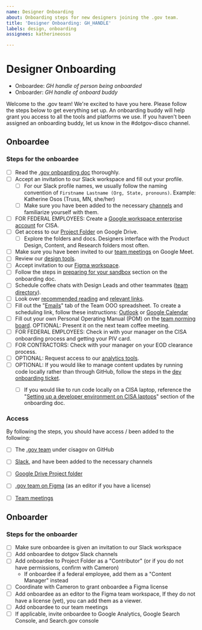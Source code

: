 ```yaml
---
name: Designer Onboarding
about: Onboarding steps for new designers joining the .gov team.
title: 'Designer Onboarding: GH_HANDLE'
labels: design, onboarding
assignees: katherineosos

---
```


# Designer Onboarding

- Onboardee: _GH handle of person being onboarded_
- Onboarder: _GH handle of onboard buddy_

Welcome to the .gov team! We're excited to have you here. Please follow the steps below to get everything set up. An onboarding buddy will help grant you access to all the tools and platforms we use. If you haven't been assigned an onboarding buddy, let us know in the #dotgov-disco channel. 


## Onboardee

### Steps for the onboardee
- [ ] Read the [.gov onboarding doc](https://docs.google.com/document/d/1ukbpW4LSqkb_CCt8LWfpehP03qqfyYfvK3Fl21NaEq8/edit?usp=sharing) thoroughly.
- [ ] Accept an invitation to our Slack workspace and fill out your profile.
  - [ ] For our Slack profile names, we usually follow the naming convention of `Firstname Lastname (Org, State, pronouns)`. 
      Example: Katherine Osos (Truss, MN, she/her)
  - [ ] Make sure you have been added to the necessary [channels](https://docs.google.com/document/d/1ukbpW4LSqkb_CCt8LWfpehP03qqfyYfvK3Fl21NaEq8/edit#heading=h.li3lqcygw8ax) and familiarize yourself with them.
- [ ] FOR FEDERAL EMPLOYEES: Create a [Google workspace enterprise account](https://docs.google.com/document/d/1ukbpW4LSqkb_CCt8LWfpehP03qqfyYfvK3Fl21NaEq8/edit?pli=1#heading=h.xowzg9w0qlis) for CISA.
- [ ] Get access to our [Project Folder](https://drive.google.com/drive/folders/1qkoFQBlzXA7axi9CZ_OBhlJqRcqlNfpW?usp=drive_link) on Google Drive.
  - [ ] Explore the folders and docs. Designers interface with the Product Design, Content, and Research folders most often.
- [ ] Make sure you have been invited to our [team meetings](https://docs.google.com/document/d/1ukbpW4LSqkb_CCt8LWfpehP03qqfyYfvK3Fl21NaEq8/edit#heading=h.emgtp2hgvabr) on Google Meet.
- [ ] Review our [design tools](https://docs.google.com/document/d/1ukbpW4LSqkb_CCt8LWfpehP03qqfyYfvK3Fl21NaEq8/edit?pli=1#heading=h.aprurp3z4gmv).
- [ ] Accept invitation to our [Figma workspace](https://www.figma.com/files/1287135731043703282/team/1299882813146449644).
- [ ] Follow the steps in [preparing for your sandbox](https://docs.google.com/document/d/1ukbpW4LSqkb_CCt8LWfpehP03qqfyYfvK3Fl21NaEq8/edit?pli=1#heading=h.au66hq5e0l8s) section on the onboarding doc.
- [ ] Schedule coffee chats with Design Leads and other teammates ([team directory](https://docs.google.com/document/d/1ukbpW4LSqkb_CCt8LWfpehP03qqfyYfvK3Fl21NaEq8/edit?pli=1#heading=h.1vq6r8e52e9f)).
- [ ] Look over [recommended reading](https://docs.google.com/document/d/1ukbpW4LSqkb_CCt8LWfpehP03qqfyYfvK3Fl21NaEq8/edit?pli=1#heading=h.7ox9ee7v5q5n) and [relevant links](https://docs.google.com/document/d/1ukbpW4LSqkb_CCt8LWfpehP03qqfyYfvK3Fl21NaEq8/edit?pli=1#heading=h.d9pac1gc751t).
- [ ] Fill out the "[Emails](https://docs.google.com/spreadsheets/d/1a6wj8I7FzWGP1AyIhAwP7yL84mXzORao8D_Q3c1xs-g/edit?gid=1637270167#gid=1637270167)" tab of the Team OOO spreadsheet. To create a scheduling link, follow these instructions: [Outlook](https://learn.microsoft.com/en-us/microsoft-365/bookings/create-new-meeting-type?view=o365-worldwide) or [Google Calendar](https://support.google.com/calendar/answer/10729749?hl=en)
- [ ] Fill out your own Personal Operating Manual (POM) on the [team norming board](https://miro.com/app/board/uXjVMxMu1SA=/). OPTIONAL: Present it on the next team coffee meeting. 
- [ ] FOR FEDERAL EMPLOYEES: Check in with your manager on the CISA onboarding process and getting your PIV card.
- [ ] FOR CONTRACTORS: Check with your manager on your EOD clearance process.
- [ ] OPTIONAL: Request access to our [analytics tools](https://docs.google.com/document/d/1ukbpW4LSqkb_CCt8LWfpehP03qqfyYfvK3Fl21NaEq8/edit?pli=1#heading=h.9q334hs4lbks).
- [ ] OPTIONAL: If you would like to manage content updates by running code locally rather than through GitHub, follow the steps in the [dev onboarding ticket](https://github.com/cisagov/getgov/issues/new?assignees=loganmeetsworld&labels=dev%2C+onboarding&template=developer-onboarding.md&title=Developer+Onboarding%3A+GH_HANDLE).
  - [ ] If you would like to run code locally on a CISA laptop, reference the "[Setting up a developer environment on CISA laptops](https://docs.google.com/document/d/1ukbpW4LSqkb_CCt8LWfpehP03qqfyYfvK3Fl21NaEq8/edit#heading=h.2ctyba51d1zp)" section of the onboarding doc. 


### Access
By following the steps, you should have access / been added to the following:
- [ ] The [.gov team](https://github.com/orgs/cisagov/teams/gov) under cisagov on GitHub
- [ ] [Slack](https://dhscisa.enterprise.slack.com), and have been added to the necessary channels
- [ ] [Google Drive Project folder](https://drive.google.com/drive/folders/1qkoFQBlzXA7axi9CZ_OBhlJqRcqlNfpW?usp=drive_link)
- [ ] [.gov team on Figma](https://www.figma.com/files/1287135731043703282/team/1299882813146449644) (as an editor if you have a license)
- [ ] [Team meetings](https://docs.google.com/document/d/1ukbpW4LSqkb_CCt8LWfpehP03qqfyYfvK3Fl21NaEq8/edit#heading=h.h62kzew057p1)


## Onboarder

### Steps for the onboarder
- [ ] Make sure onboardee is given an invitation to our Slack workspace
- [ ] Add onboardee to dotgov Slack channels
- [ ] Add onboardee to Project Folder as a "Contributor" (or if you do not have permissions, confirm with Cameron)
  - If onboardee if a federal employee, add them as a "Content Manager" instead
- [ ] Coordinate with Cameron to grant onboardee a Figma license
- [ ] Add onboardee as an editor to the Figma team workspace, If they do not have a license (yet), you can add them as a viewer. 
- [ ] Add onboardee to our team meetings
- [ ] If applicable, invite onboardee to Google Analytics, Google Search Console, and Search.gov console
